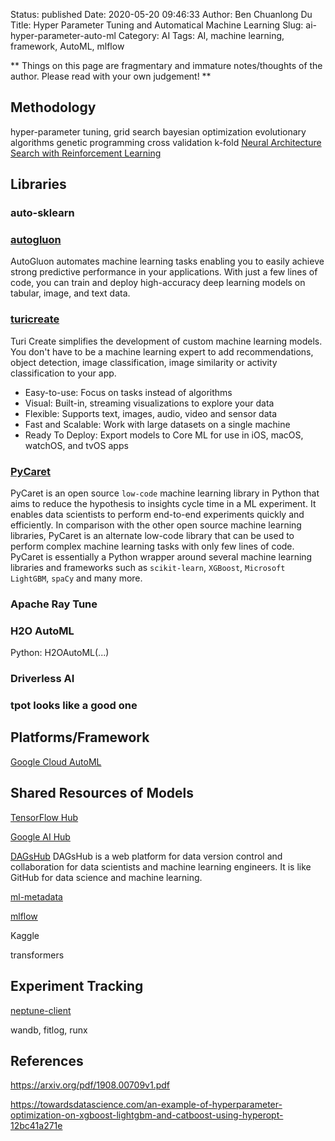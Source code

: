 Status: published
Date: 2020-05-20 09:46:33
Author: Ben Chuanlong Du
Title: Hyper Parameter Tuning and Automatical Machine Learning
Slug: ai-hyper-parameter-auto-ml
Category: AI
Tags: AI, machine learning, framework, AutoML, mlflow

**
Things on this page are fragmentary and immature notes/thoughts of the author.
Please read with your own judgement!
**

## Methodology

hyper-parameter tuning, 
grid search
bayesian optimization 
evolutionary algorithms
genetic programming
cross validation
k-fold 
[Neural Architecture Search with Reinforcement Learning](https://openreview.net/pdf?id=r1Ue8Hcxg)

## Libraries

### auto-sklearn

### [autogluon](https://github.com/awslabs/autogluon)

AutoGluon automates machine learning tasks enabling you 
to easily achieve strong predictive performance in your applications. 
With just a few lines of code, 
you can train and deploy high-accuracy deep learning models on tabular, image, and text data.

### [turicreate](https://github.com/apple/turicreate)

Turi Create simplifies the development of custom machine learning models. 
You don't have to be a machine learning expert 
to add recommendations, object detection, image classification, image similarity or activity classification to your app.

- Easy-to-use: Focus on tasks instead of algorithms
- Visual: Built-in, streaming visualizations to explore your data
- Flexible: Supports text, images, audio, video and sensor data
- Fast and Scalable: Work with large datasets on a single machine
- Ready To Deploy: Export models to Core ML for use in iOS, macOS, watchOS, and tvOS apps

### [PyCaret](https://github.com/pycaret/pycaret)

PyCaret is an open source `low-code` machine learning library in Python 
that aims to reduce the hypothesis to insights cycle time in a ML experiment. 
It enables data scientists to perform end-to-end experiments quickly and efficiently. 
In comparison with the other open source machine learning libraries, 
PyCaret is an alternate low-code library 
that can be used to perform complex machine learning tasks with only few lines of code. 
PyCaret is essentially a Python wrapper 
around several machine learning libraries and frameworks 
such as `scikit-learn`, `XGBoost`, `Microsoft LightGBM`, `spaCy` and many more. 

### Apache Ray Tune

### H2O AutoML

Python: H2OAutoML(...)

### Driverless AI


### tpot looks like a good one

## Platforms/Framework

[Google Cloud AutoML](https://cloud.google.com/automl/)


## Shared Resources of Models

[TensorFlow Hub](https://www.tensorflow.org/hub)

[Google AI Hub](https://cloud.google.com/ai-hub/)

[DAGsHub](https://dagshub.com/)
DAGsHub is a web platform for data version control and collaboration for data scientists and machine learning engineers.
It is like GitHub for data science and machine learning.

[ml-metadata](https://github.com/google/ml-metadata)

[mlflow](https://github.com/mlflow/mlflow)

Kaggle

transformers

## Experiment Tracking
[neptune-client](https://github.com/neptune-ai/neptune-client)

wandb, fitlog, runx

## References

https://arxiv.org/pdf/1908.00709v1.pdf

https://towardsdatascience.com/an-example-of-hyperparameter-optimization-on-xgboost-lightgbm-and-catboost-using-hyperopt-12bc41a271e

